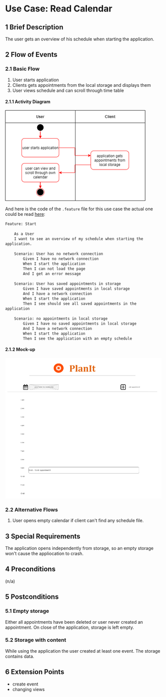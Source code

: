 # Use Case: Read Calendar
## 1 Brief Description

The user gets an overview of his schedule when starting the application.

## 2 Flow of Events

### 2.1 Basic Flow

  1. User starts application
  2. Clients gets appointments from the local storage and displays them
  3. User views schedule and can scroll through time table
  
#### 2.1.1 Activity Diagram

![OUCD] 

And here is the code of the  `.feature` file for this use case the actual one could be read [here](https://github.com/PatrickFreyy/PlanIt/blob/main/backend/src/tests/usecase1.feature):

```feature 
Feature: Start

    As a User
    I want to see an overview of my schedule when starting the application.

    Scenario: User has no network connection
        Given I have no network connection
        When I start the application
        Then I can not load the page 
        And I get an error message

    Scenario: User has saved appointments in storage
        Given I have saved appointments in local storage
        And I have a network connection
        When I start the application
        Then I see should see all saved appointments in the application

    Scenario: no appointments in local storage
        Given I have no saved appointments in local storage
        And I have a network connection
        When I start the application 
        Then I see the application with an empty schedule
```
<!-- ![OUCB] -->

#### 2.1.2 Mock-up 

![OUCA]

### 2.2 Alternative Flows
  1. User opens empty calendar if client can't find any schedule file.

## 3 Special Requirements

The application opens independently from storage, so an empty storage won't cause the appliocation to crash.

## 4 Preconditions

(n/a)

## 5 Postconditions

### 5.1 Empty storage

Either all appointments have been deleted or user never created an appointment. On close of the application, storage is left empty.

### 5.2 Storage with content

While using the application the user created at least one event. The storage contains data.

## 6 Extension Points

* create event
* changing views

<!-- Picture-Link definitions: -->
[OUCD]: https://github.com/PatrickFreyy/PlanIt/blob/main/docs/usecase1_1.png
[OUCA]: https://github.com/PatrickFreyy/PlanIt/blob/main/docs/view.png
[OUCB]: https://github.com/PatrickFreyy/PlanIt/blob/main/docs/feature1.png